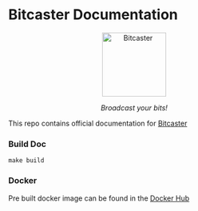 # Bitcaster Documentation


<p align="center">
 <p align="center">
   <img src="https://raw.githubusercontent.com/bitcaster-io/bitcaster/develop/src/bitcaster/web/static/bitcaster/images/bitcaster500.png" alt="Bitcaster" height="128">
 </p>
 <p align="center">
   <i>Broadcast your bits!</i>
 </p>
</p>

This repo contains official documentation for [Bitcaster](http://bitcaster.io)


### Build Doc

    make build
    
### Docker


Pre built docker image can be found in the [Docker Hub](https://cloud.docker.com/u/bitcaster/repository/docker/bitcaster/bitcaster-docs)

